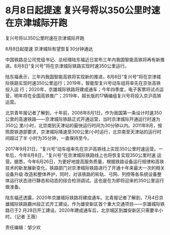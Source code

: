 # 8月8日起提速 复兴号将以350公里时速在京津城际开跑

复兴号将以350公里时速在京津城际开跑

8月8日起提速 京津城际有望恢复30分钟通达

中国铁路总公司党组书记、总经理陆东福近日宣布三年内我国智能高铁将再有新推进。8月8日“复兴号”将在京津城际铁路实现时速350公里运行。

陆东福表示，三年内我国智能高铁将实现新的推进，8月8日“复兴号”将在京津城际铁路实现时速350公里运行；2019年，智能型复兴号动车组将率先在京张高铁投入运
行；2020年，京雄城际铁路将建成通车；今年四季度，电子客票将试点运营，明年将在全国高铁推广；2019年，超长版的17辆编组复兴号将投入京沪高铁运营。

北京青年报记者了解到，十年前，2008年8月1日，作为我国第一条设计时速350公里的高速铁路——京津城际铁路正式开通运营，当时京津城际开通运行时速为350公
里/小时，北京南到天津站的最快运行时间为30分钟以内。2011年8月，按照原铁道部要求，京津城际降速至300公里/小时运行，北京南至天津站的运行时间超过了半
小时为35分钟，一直保持至今。

2017年9月21日，“复兴号”动车组率先在京沪高铁线上实现350公里时速运营。一年后，今年8月8日，“复兴号”在京津城际铁路线上也将恢复实现350公里时速
运营。据悉，今年6月26日，为更好地提高服务质量，根据铁路设备运行规律和高铁技术的新发展新变化，铁路部门对京津城际铁路进行了开通十年来最大一次的相关设备升级
改造和整体养护，同时，对该铁路的轮轨、弓网、列控等各系统设备整体运行状态进行静态和动态的综合检测调试。这也是在为即将迎来的350公里运行做准备。

陆东福还透露，2020年京雄城际铁路将建成通车。北青报记者了解到，7月4日京雄城际铁路霸州段正式开工建设。作为雄安新区首个重大交通项目——京雄城际铁路已于2
月28日开工建设。2020年建成通车后，北京城区到雄安新区只需要半小时。（记者 王薇）

责任编辑：邹少欢

